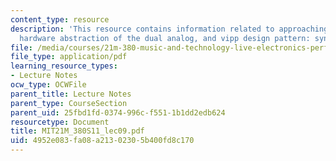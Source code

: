 ```yaml
---
content_type: resource
description: 'This resource contains information related to approaching an improvisation,
  hardware abstraction of the dual analog, and vipp design pattern: synth square.'
file: /media/courses/21m-380-music-and-technology-live-electronics-performance-practices-spring-2011/4952e083fa08a21302305b400fd8c170_MIT21M_380S11_lec09.pdf
file_type: application/pdf
learning_resource_types:
- Lecture Notes
ocw_type: OCWFile
parent_title: Lecture Notes
parent_type: CourseSection
parent_uid: 25fbd1fd-0374-996c-f551-1b1dd2edb624
resourcetype: Document
title: MIT21M_380S11_lec09.pdf
uid: 4952e083-fa08-a213-0230-5b400fd8c170
---
```

